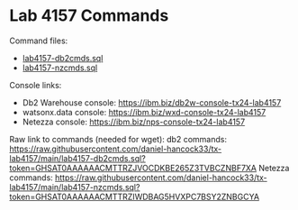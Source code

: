 # Lab 4157 Commands

Command files:
 - [lab4157-db2cmds.sql](lab4157-db2cmds.sql)
 - [lab4157-nzcmds.sql](lab4157-nzcmds.sql)

Console links:
 - Db2 Warehouse console:  https://ibm.biz/db2w-console-tx24-lab4157
 - watsonx.data console:  https://ibm.biz/wxd-console-tx24-lab4157
 - Netezza console:        https://ibm.biz/nps-console-tx24-lab4157

Raw link to commands (needed for wget):
db2 commands:     https://raw.githubusercontent.com/daniel-hancock33/tx-lab4157/main/lab4157-db2cmds.sql?token=GHSAT0AAAAAACMTTRZJVOCDKBE265Z3TVBCZNBF7XA
Netezza commands: https://raw.githubusercontent.com/daniel-hancock33/tx-lab4157/main/lab4157-nzcmds.sql?token=GHSAT0AAAAAACMTTRZIWDBAG5HVXPC7BSY2ZNBGCYA

